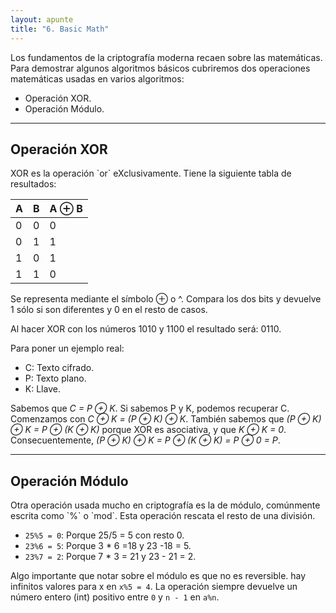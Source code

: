 ```yaml
---
layout: apunte
title: "6. Basic Math"
---
```


Los fundamentos de la criptografía moderna recaen sobre las matemáticas. Para demostrar algunos algoritmos básicos cubriremos dos operaciones matemáticas usadas en varios algoritmos:

- Operación XOR.
- Operación Módulo.

----------------
<h2>Operación XOR</h2>
XOR es la operación `or` eXclusivamente. Tiene la siguiente tabla de resultados:

| A   | B   | A ⊕ B |
| --- | --- | ----- |
| 0   | 0   | 0     |
| 0   | 1   | 1     |
| 1   | 0   | 1     |
| 1   | 1   | 0     |
Se representa mediante el símbolo ⊕ o ^. Compara los dos bits y devuelve 1 sólo si son diferentes y 0 en el resto de casos.

Al hacer XOR con los números 1010 y 1100 el resultado será: 0110.

Para poner un ejemplo real:

- C: Texto cifrado.
- P: Texto plano.
- K: Llave.

Sabemos que *C = P ⊕ K*. Si sabemos P y K, podemos recuperar C. Comenzamos con  *C ⊕ K = (P ⊕ K) ⊕ K*. También sabemos que *(P ⊕ K) ⊕ K = P ⊕ (K ⊕ K)* porque XOR es asociativa, y que *K ⊕ K = 0*. Consecuentemente, *(P ⊕ K) ⊕ K = P ⊕ (K ⊕ K) = P ⊕ 0 = P*.


--------------
<h2>Operación Módulo</h2>
Otra operación usada mucho en criptografía es la de módulo, comúnmente escrita como `%` o `mod`. Esta operación rescata el resto de una división.

- `25%5 = 0`: Porque 25/5 = 5 con resto 0.
- `23%6 = 5`: Porque 3 * 6 =18 y 23 -18 = 5.
- `23%7 = 2`: Porque 7 * 3 = 21 y 23 - 21 = 2.

Algo importante que notar sobre el módulo es que no es reversible. hay infinitos valores para x en `x%5 = 4`. La operación siempre devuelve un número entero (int) positivo entre `0` y `n - 1` en `a%n`.